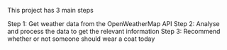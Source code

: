 This project has 3 main steps

Step 1: Get weather data from the OpenWeatherMap API
Step 2: Analyse and process the data to get the relevant information
Step 3: Recommend whether or not someone should wear a coat today

